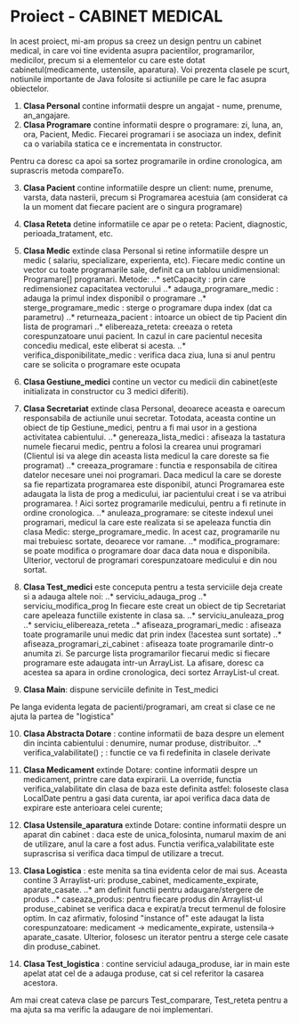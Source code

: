# Proiect - CABINET MEDICAL


  In acest proiect, mi-am propus sa creez un design pentru un cabinet medical, in care voi tine evidenta asupra pacientilor, programarilor, medicilor, precum si a elementelor cu care este dotat cabinetul(medicamente, ustensile, aparatura). Voi prezenta clasele pe scurt, notiunile importante de Java folosite si actiuniile pe care le fac asupra obiectelor.
  
  1. **Clasa Personal** contine informatii despre un angajat - nume, prenume, an_angajare.
  2. **Clasa Programare** contine informatii despre o programare: zi, luna, an, ora, Pacient, Medic. Fiecarei programari i se asociaza un index, definit ca o variabila statica ce e incrementata in constructor.
    
   Pentru ca doresc ca apoi sa sortez programarile in ordine cronologica, am suprascris metoda compareTo.
    
  3. **Clasa Pacient** contine informatiile despre un client: nume, prenume, varsta, data nasterii, precum si Programarea acestuia (am considerat ca la un moment dat fiecare pacient are o singura programare)
  4. **Clasa Reteta** detine informatiile ce apar pe o reteta: Pacient, diagnostic, perioada_tratament, etc.
  
    
  5. **Clasa Medic** extinde clasa Personal si retine informatiile despre un medic ( salariu, specializare, experienta, etc). Fiecare medic contine un vector cu toate programarile sale, definit ca un tablou unidimensional: Programare[] programari. Metode:
   ..* setCapacity : prin care redimensionez capacitatea vectorului
   ..* adauga_programare_medic : adauga la primul index disponibil o programare
   ..* sterge_programare_medic : sterge o programare dupa index (dat ca parametru)
   ..* returneaza_pacient : intoarce un obiect de tip Pacient din lista de programari
   ..* elibereaza_reteta: creeaza o reteta corespunzatoare unui pacient. In cazul in care pacientul necesita concediu medical, este eliberat si acesta.
   ..* verifica_disponibilitate_medic : verifica daca ziua, luna si anul pentru care se solicita o programare este ocupata
   
   6. **Clasa Gestiune_medici** contine un vector cu medicii din cabinet(este initializata in constructor cu 3 medici diferiti).
   
   7. **Clasa Secretariat** extinde clasa Personal, deoarece aceasta e oarecum responsabila de actiunile unui secretar. Totodata, aceasta contine un obiect de tip Gestiune_medici, pentru a fi mai usor in a gestiona activitatea cabientului.
    ..* genereaza_lista_medici : afiseaza la tastatura numele fiecarui medic, pentru a folosi la crearea unui programari (Clientul isi va alege din aceasta lista medicul la care doreste sa fie programat)
    ..* creeaza_programare : functia e responsabila de citirea datelor necesare unei noi programari. Daca medicul la care se doreste sa fie repartizata programarea este disponibil, atunci Programarea este adaugata la lista de prog a medicului, iar pacientului creat i se va atribui programarea. ! Aici sortez programarile medicului, pentru a fi retinute in ordine cronologica.
    ..* anuleaza_programare: se citeste indexul unei programari, medicul la care este realizata si se apeleaza functia din clasa Medic: sterge_programare_medic. In acest caz, programarile nu mai trebuiesc sortate, deoarece vor ramane.
    ..* modifica_programare: se poate modifica o programare doar daca data noua e disponibila. Ulterior, vectorul de programari corespunzatoare medicului e din nou sortat.
    
   8. **Clasa Test_medici** este conceputa pentru a testa serviciile deja create si a adauga altele noi:
   ..* serviciu_adauga_prog 
   ..* serviciu_modifica_prog
   In fiecare este creat un obiect de tip Secretariat care apeleaza functiile existente in clasa sa.
   ..* serviciu_anuleaza_prog
   ..* serviciu_elibereaza_reteta
   ..* afiseaza_programari_medic : afiseaza toate programarile unui medic dat prin index (!acestea sunt sortate)
   ..* afiseaza_programari_zi_cabinet : afiseaza toate programarile dintr-o anumita zi. Se parcurge lista programarilor fiecarui medic si fiecare programare este adaugata intr-un ArrayList. La afisare, doresc ca acestea sa apara in ordine cronologica, deci sortez ArrayList-ul creat.
    
   9. **Clasa Main**: dispune serviciile definite in Test_medici
   
   Pe langa evidenta legata de pacienti/programari, am creat si clase ce ne ajuta la partea de "logistica" 
   
   10. **Clasa Abstracta Dotare** : contine informatii de baza despre un element din incinta cabientului : denumire, numar produse, distribuitor.
   ..* verifica_valabilitate() ; : functie ce va fi redefinita in clasele derivate
   
   11. **Clasa Medicament** extinde Dotare: contine informatii despre un medicament, printre care data expirarii. La override, functia verifica_valabilitate din clasa de baza este definita astfel: foloseste clasa LocalDate pentru a gasi data curenta, iar apoi verifica daca data de expirare este anterioara celei curente;
   
   12. **Clasa Ustensile_aparatura** extinde Dotare: contine informatii despre un aparat din cabinet : daca este de unica_folosinta, numarul maxim de ani de utilizare, anul la care a fost adus. Functia verifica_valabilitate este suprascrisa si verifica daca timpul de utilizare a trecut.
   
   13. **Clasa Logistica** : este menita sa tina evidenta celor de mai sus. Aceasta contine 3 Arraylist-uri: produse_cabinet, medicamente_expirate, aparate_casate.
   ..* am definit functii pentru adaugare/stergere de produs
   ..* caseaza_produs: pentru fiecare produs din Arraylist-ul produse_cabinet se verifica daca e expirat/a trecut termenul de folosire optim. In caz afirmativ, folosind "instance of" este adaugat la lista corespunzatoare: medicament -> medicamente_expirate, ustensila-> aparate_casate. Ulterior, folosesc un iterator pentru a sterge cele casate din produse_cabinet.
   
   14. **Clasa Test_logistica** : contine serviciul adauga_produse, iar in main este apelat atat cel de a adauga produse, cat si cel referitor la casarea acestora.
   
   Am mai creat cateva clase pe parcurs Test_comparare, Test_reteta pentru a ma ajuta sa ma verific la adaugare de noi implementari.
   
   
